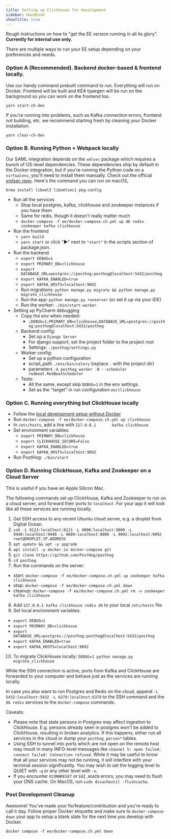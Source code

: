 ```yaml
---
title: Setting up Clickhouse for development
sidebar: Handbook
showTitle: true
---
```


Rough instructions on how to "get the EE version running in all its glory". **Currently for internal use only.**


There are multiple ways to run your EE setup depending on your preferences and needs.

### Option A (Recommended). Backend docker-based & frontend locally.
Use our handy command prebuilt command to run. Everything will run on Docker. Frontend will be built and KEA typegen will be run on the background so you can work on the frontend too.

```
yarn start-ch-dev
```

If you're running into problems, such as Kafka connection errors, frontend not building, etc. we recommend starting fresh by cleaning your Docker installation.

```
yarn clear-ch-dev
```
### Option B. Running Python + Webpack locally

Our SAML integration depends on the `xmlsec` package which requires a bunch of OS-level dependencies. These dependencies ship by default in the Docker integration, but if you're running the Python code on a `virtualenv`, you'll need to install them manually. Check out the official [xmlsec repo](https://github.com/mehcode/python-xmlsec). Here's the command you can run on macOS,

```
brew install libxml2 libxmlsec1 pkg-config
```

- Run all the services
  - Stop local postgres, kafka, clickhouse and zookeeper instances if you have them
  - Same for redis, though it doesn't really matter much
  - `docker-compose -f ee/docker-compose.ch.yml up db redis zookeeper kafka clickhouse`
- Run the frontend
  - `yarn build`
  - `yarn start` or click "▶️" next to `"start"` in the scripts section of package.json.
- Run the backend
  - `export DEBUG=1`
  - `export PRIMARY_DB=clickhouse`
  - `export DATABASE_URL=postgres://posthog:posthog@localhost:5432/posthog`
  - `export KAFKA_ENABLED=true`
  - `export KAFKA_HOSTS=localhost:9092`
  - Run migrations: `python manage.py migrate && python manage.py migrate_clickhouse`
  - Run the app: `python manage.py runserver` (or set it up via your IDE)
  - Run the worker: `./bin/start-worker`
- Setting up PyCharm debugging
  - Copy the env when needed:
      - `;DEBUG=1;PRIMARY_DB=clickhouse;DATABASE_URL=postgres://posthog:posthog@localhost:5432/posthog`
  - Backend config:
      - Set up a `Django Server`
      - For django support, set the project folder to the project root
      - Settings: `./posthog/settings.py`
  - Worker config:
      - Set up a python configuration
      - script_path `./env/bin/celery` (replace `.` with the project dir)
      - parameters `-A posthog worker -B --scheduler redbeat.RedBeatScheduler`
  - Tests:
      - All the same, except skip `DEBUG=1` in the env settings.
      - Set as the "target" in run configuration `ee/clickhouse`

### Option C. Running everything but ClickHouse locally
- Follow the [local development setup without Docker](/docs/developing-locally)
- Run `docker-compose -f ee/docker-compose.ch.yml up clickhouse`
- In `/etc/hosts`, add a line with `127.0.0.1       kafka clickhouse`
- Set environment variables:
  - `export PRIMARY_DB=clickhouse`
  - `export CLICKHOUSE_SECURE=False`
  - `export KAFKA_ENABLED=true`
  - `export KAFKA_HOSTS=localhost:9092`
- Run PostHog: `./bin/start`

### Option D. Running ClickHouse, Kafka and Zookeeper on a Cloud Server

This is useful if you have an Apple Silicon Mac.

The following commands set up ClickHouse, Kafka and Zookeeper to run on a cloud server, and forward their ports to `localhost`. For your app it will look like all these services are running locally.

1. Get SSH access to any recent Ubuntu cloud server, e.g. a droplet from Digital Ocean.
2. `ssh -L 8123:localhost:8123 -L 9000:localhost:9000 -L 9440:localhost:9440 -L 9009:localhost:9009 -L 9092:localhost:9092 root@DROPLET.IP.ADDRESS`
3. `apt update && apt -y upgrade`
4. `apt install -y docker.io docker-compose git`
5. `git clone https://github.com/PostHog/posthog`
6. `cd posthog`
7. Run the commands on the server:
  - start: `docker-compose -f ee/docker-compose.ch.yml up zookeeper kafka clickhouse`
  - stop: `docker-compose -f ee/docker-compose.ch.yml down`
  - cleanup: `docker-compose -f ee/docker-compose.ch.yml rm -v zookeeper kafka clickhouse`

8. Add `127.0.0.1 kafka clickhouse redis db` to your local `/etc/hosts` file.
9. Set local environment variables:
  - `export DEBUG=1`
  - `export PRIMARY_DB=clickhouse`
  - `export DATABASE_URL=postgres://posthog:posthog@localhost:5432/posthog`
  - `export KAFKA_ENABLED=true`
  - `export KAFKA_HOSTS=localhost:9092`
10. To migrate ClickHouse locally: `DEBUG=1 python manage.py migrate_clickhouse`

While the SSH connection is active, ports from Kafka and ClickHouse are forwarded to your computer and behave just as the services are running locally.

In case you also want to run Postgres and Redis on the cloud, append `-L 5432:localhost:5432 -L 6379:localhost:6379` to the SSH command and the `db redis` services to the `docker-compose` commands.

Caveats:

- Please note that stale persons in Postgres may affect ingestion to ClickHouse. E.g. persons already seen in postgres won't be added to ClickHouse, resulting in broken analytics. If this happens, either run all services in the cloud or dump your `posthog_person*` tables.
- Using SSH to tunnel into ports which are not open on the remote host may result in many INFO-level messages like `channel 5: open failed: connect failed: Connection refused`. While it may be useful to know that all your services may not be running, it will interfere with your terminal session significantly. You may wish to set the logging level to QUIET with `-q` or any other level with `-o`.
- If you encounter `ECONNRESET` or `EAI_AGAIN` errors, you may need to flush your DNS cache. On MacOS, run `sudo dscacheutil -flushcache`.

### Post Development Cleanup

Awesome! You've made your fix/feature/contribution and you're ready to call it day. Follow proper Docker etiquette and make sure to `docker-compose down` your app to setup a blank slate for the next time you develop with Docker.

`docker compose -f ee/docker-compose.ch.yml down`
